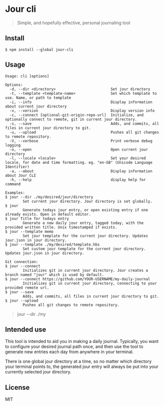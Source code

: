 # Jour cli

> Simple, and hopefully effective, personal journaling tool

## Install

```
$ npm install --global jour-cli
```

## Usage

```
Usage: cli [options]

Options:
  -d, --dir <directory>                         Set jour directory
  -t, --template <template-name>                Set which template to use. Name, or path to template
  -i, --info                                    Display information about current jour directory
  -v, --version                                 Display version info
  -c, --connect [optional-git-origin-repo-url]  Initialize, and optionally connect to remote, git in current jour directory.
  -s, --save                                    Adds, and commits, all files in current jour directory to git.
  -u, --upload                                  Pushes all git changes to remote repository.
  -V, --verbose                                 Print verbose debug logging
  -o, --open                                    Open current jour directory
  -l, --locale <locale>                         Set your desired locale, for date and time formatting. eg. "en-GB" (Unicode Language Identifier)
  -a, --about                                   Display information about Jour CLI
  -h, --help                                    display help for command

Examples:
$ jour --dir ./my/desired/jour/directory
        Set current jour directory. Jour directory is set globally.
$ jour
        Generate todays jour entry, or open existing entry if one already exists. Open in default editor.
$ jour Title for todays entry
        Generate a new daily jour entry, tagged today, with the provided written title. Unix timestamped if exists.
$ jour --template memo
        Set jour template for the current jour directory. Updates jour.json in jour directory.
$ jour --template ./my/desired/template.hbs
        Set custom jour template for the current jour directory. Updates jour.json in jour directory.

Git connection:
$ jour --connect
        Initializes git in current jour directory. Jour creates a branch named "jour" which is used by default.
$ jour --connect https://github.com/YOUR-USERNAME/my-daily-journal
        Initializes git in current jour directory, connecting to your provided remote url.
$ jour --save
        Adds, and commits, all files in current jour directory to git.
$ jour --upload
        Pushes all git changes to remote repository.

```


> jour --dir ./my

## Intended use
This tool is intended to aid you in making a daily journal. Typically, you want to configure your desired journal path once, and then use the tool to generate new entries each day from anywhere in your terminal.

There is one global jour directory at a time, so no matter which directory your terminal points to, the generated jour entry will always be put into your currently selected jour directory.

## License
MIT
